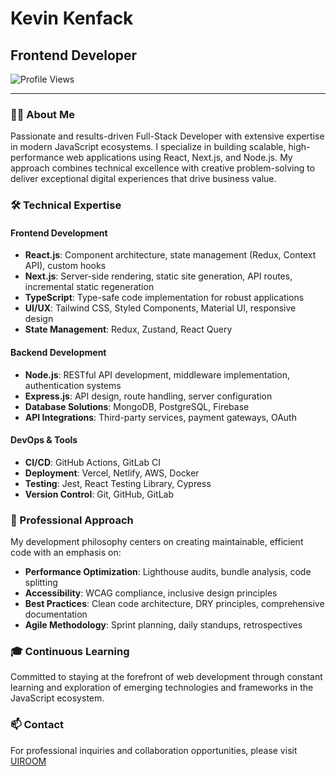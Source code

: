 # Kevin Kenfack

## Frontend Developer

![Profile Views](https://komarev.com/ghpvc/?username=kevinkenfack&label=Profile%20views&color=0e75b6&style=flat)

---

### 👨‍💻 About Me

Passionate and results-driven Full-Stack Developer with extensive expertise in modern JavaScript ecosystems. I specialize in building scalable, high-performance web applications using React, Next.js, and Node.js. My approach combines technical excellence with creative problem-solving to deliver exceptional digital experiences that drive business value.

### 🛠️ Technical Expertise

#### Frontend Development
- **React.js**: Component architecture, state management (Redux, Context API), custom hooks
- **Next.js**: Server-side rendering, static site generation, API routes, incremental static regeneration
- **TypeScript**: Type-safe code implementation for robust applications
- **UI/UX**: Tailwind CSS, Styled Components, Material UI, responsive design
- **State Management**: Redux, Zustand, React Query

#### Backend Development
- **Node.js**: RESTful API development, middleware implementation, authentication systems
- **Express.js**: API design, route handling, server configuration
- **Database Solutions**: MongoDB, PostgreSQL, Firebase
- **API Integrations**: Third-party services, payment gateways, OAuth

#### DevOps & Tools
- **CI/CD**: GitHub Actions, GitLab CI
- **Deployment**: Vercel, Netlify, AWS, Docker
- **Testing**: Jest, React Testing Library, Cypress
- **Version Control**: Git, GitHub, GitLab

### 💼 Professional Approach

My development philosophy centers on creating maintainable, efficient code with an emphasis on:

- **Performance Optimization**: Lighthouse audits, bundle analysis, code splitting
- **Accessibility**: WCAG compliance, inclusive design principles
- **Best Practices**: Clean code architecture, DRY principles, comprehensive documentation
- **Agile Methodology**: Sprint planning, daily standups, retrospectives

### 🎓 Continuous Learning

Committed to staying at the forefront of web development through constant learning and exploration of emerging technologies and frameworks in the JavaScript ecosystem.

### 📫 Contact

For professional inquiries and collaboration opportunities, please visit [UIROOM](https://uiroom.pro)
